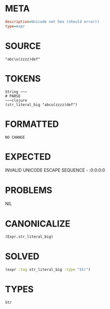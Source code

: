 # META
~~~ini
description=Unicode not hex (should error))
type=expr
~~~
# SOURCE
~~~roc
"abc\u(zzzz)def"
~~~
# TOKENS
~~~text
String ~~~
# PARSE
~~~clojure
(str_literal_big "abcu(zzzz)def")
~~~
# FORMATTED
~~~roc
NO CHANGE
~~~
# EXPECTED
INVALID UNICODE ESCAPE SEQUENCE - :0:0:0:0
# PROBLEMS
NIL
# CANONICALIZE
~~~clojure
(Expr.str_literal_big)
~~~
# SOLVED
~~~clojure
(expr :tag str_literal_big :type "Str")
~~~
# TYPES
~~~roc
Str
~~~
